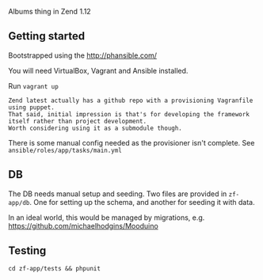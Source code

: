 Albums thing in Zend 1.12

## Getting started

Bootstrapped using the http://phansible.com/

You will need VirtualBox, Vagrant and Ansible installed.

Run `vagrant up`

```
Zend latest actually has a github repo with a provisioning Vagranfile using puppet.
That said, initial impression is that's for developing the framework itself rather than project development.
Worth considering using it as a submodule though.
```

There is some manual config needed as the provisioner isn't complete. See `ansible/roles/app/tasks/main.yml`


## DB

The DB needs manual setup and seeding. Two files are provided in `zf-app/db`. One for setting up the schema, and another for seeding it with data.

In an ideal world, this would be managed by migrations, e.g. https://github.com/michaelhodgins/Mooduino


## Testing

`cd zf-app/tests && phpunit`
